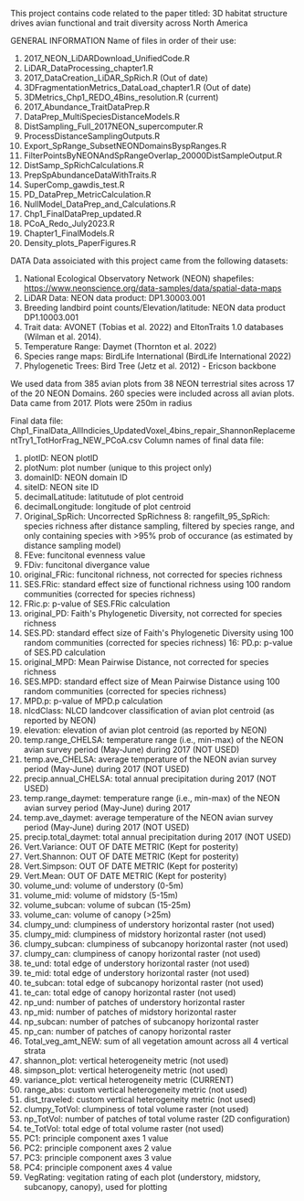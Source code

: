 This project contains code related to the paper titled: 3D habitat structure drives avian functional and trait diversity across North America

GENERAL INFORMATION
Name of files in order of their use:
1. 2017_NEON_LiDARDownload_UnifiedCode.R
2. LiDAR_DataProcessing_chapter1.R
3. 2017_DataCreation_LiDAR_SpRich.R (Out of date)
4. 3DFragmentationMetrics_DataLoad_chapter1.R (Out of date)
5. 3DMetrics_Chp1_REDO_4Bins_resolution.R (current)
6. 2017_Abundance_TraitDataPrep.R
7. DataPrep_MultiSpeciesDistanceModels.R
8. DistSampling_Full_2017NEON_supercomputer.R
9. ProcessDistanceSamplingOutputs.R
10. Export_SpRange_SubsetNEONDomainsByspRanges.R
11. FilterPointsByNEONAndSpRangeOverlap_20000DistSampleOutput.R
12. DistSamp_SpRichCalculations.R
13. PrepSpAbundanceDataWithTraits.R
14. SuperComp_gawdis_test.R
15. PD_DataPrep_MetricCalculation.R
16. NullModel_DataPrep_and_Calculations.R
17. Chp1_FinalDataPrep_updated.R
18. PCoA_Redo_July2023.R
19. Chapter1_FinalModels.R
20. Density_plots_PaperFigures.R

DATA
Data assoiciated with this project came from the following datasets:
1. National Ecological Observatory Network (NEON) shapefiles: https://www.neonscience.org/data-samples/data/spatial-data-maps 
2. LiDAR Data: NEON data product: DP1.30003.001
3. Breeding landbird point counts/Elevation/latitude: NEON data product DP1.10003.001
4. Trait data: AVONET (Tobias et al. 2022) and EltonTraits 1.0 databases (Wilman et al. 2014).
5. Temperature Range: Daymet (Thornton et al. 2022)
6. Species range maps: BirdLife International (BirdLife International 2022)
7. Phylogenetic Trees: Bird Tree (Jetz et al. 2012) - Ericson backbone

We used data from 385 avian plots from 38 NEON terrestrial sites across 17 of the 20 NEON Domains. 260 species were included across all avian plots. Data came from 2017. Plots were 250m in radius

Final data file: Chp1_FinalData_AllIndicies_UpdatedVoxel_4bins_repair_ShannonReplacementTry1_TotHorFrag_NEW_PCoA.csv
Column names of final data file:
1. plotID: NEON plotID
2. plotNum: plot number (unique to this project only)
3. domainID: NEON domain ID
4. siteID: NEON site ID
5. decimalLatitude: latitutude of plot centroid 
6. decimalLongitude: longitude of plot centroid 
7. Original_SpRich: Uncorrected SpRichness
8: rangefilt_95_SpRich: species richness after distance sampling, filtered by species range, and only containing species with >95% prob of occurance (as estimated by distance sampling model)
9. FEve: funcitonal evenness value
10. FDiv: funcitonal divergance value
11. original_FRic: funcitonal richness, not corrected for species richness
12. SES.FRic: standard effect size of functional richness using 100 random communities (corrected for species richness)
13. FRic.p: p-value of SES.FRic calculation 
14. original_PD: Faith's Phylogenetic Diversity, not corrected for species richness
15. SES.PD: standard effect size of Faith's Phylogenetic Diversity using 100 random communities (corrected for species richness)
16: PD.p: p-value of SES.PD calculation 
17. original_MPD: Mean Pairwise Distance, not corrected for species richness
18. SES.MPD: standard effect size of Mean Pairwise Distance using 100 random communities (corrected for species richness)
19. MPD.p: p-value of MPD.p calculation 
20. nlcdClass: NLCD landcover classification of avian plot centroid (as reported by NEON)
21. elevation: elevation of avian plot centroid (as reported by NEON)
22. temp.range_CHELSA: temperature range (i.e., min-max) of the NEON avian survey period (May-June) during 2017 (NOT USED)
23. temp.ave_CHELSA: average temperature of the NEON avian survey period (May-June) during 2017 (NOT USED)
24. precip.annual_CHELSA: total annual precipitation during 2017 (NOT USED)
25. temp.range_daymet: temperature range (i.e., min-max) of the NEON avian survey period (May-June) during 2017
26. temp.ave_daymet: average temperature of the NEON avian survey period (May-June) during 2017 (NOT USED)
27. precip.total_daymet: total annual precipitation during 2017 (NOT USED)
28. Vert.Variance: OUT OF DATE METRIC (Kept for posterity)
29. Vert.Shannon: OUT OF DATE METRIC (Kept for posterity)
30. Vert.Simpson: OUT OF DATE METRIC (Kept for posterity)
31. Vert.Mean: OUT OF DATE METRIC (Kept for posterity)
32. volume_und: volume of understory (0-5m)
33. volume_mid: volume of midstory (5-15m)
34. volume_subcan: volume of subcan (15-25m)
35. volume_can: volume of canopy (>25m)
36. clumpy_und: clumpiness of understory horizontal raster (not used)
37. clumpy_mid:  clumpiness of midstory horizontal raster (not used)
38. clumpy_subcan:  clumpiness of subcanopy horizontal raster (not used)
39. clumpy_can:  clumpiness of canopy horizontal raster (not used)
40. te_und:  total edge of understory horizontal raster (not used)
41. te_mid:  total edge of understory horizontal raster (not used)
42. te_subcan:  total edge of subcanopy horizontal raster (not used)
43. te_can:  total edge of canopy horizontal raster (not used)
44. np_und:  number of patches of understory horizontal raster
45. np_mid:  number of patches of midstory horizontal raster
46. np_subcan: number of patches of subcanopy horizontal raster
47. np_can: number of patches of canopy horizontal raster
48. Total_veg_amt_NEW: sum of all vegetation amount across all 4 vertical strata
49. shannon_plot: vertical heterogeneity metric (not used)
50. simpson_plot: vertical heterogeneity metric (not used)
51. variance_plot: vertical heterogeneity metric (CURRENT)
52. range_abs: custom vertical heterogeneity metric (not used)
53. dist_traveled: custom vertical heterogeneity metric (not used)
54. clumpy_TotVol: clumpiness of total volume raster (not used)
55. np_TotVol: number of patches of total volume raster (2D configuration)
56. te_TotVol: total edge of total volume raster (not used)
57. PC1: principle component axes 1 value
58. PC2: principle component axes 2 value
59. PC3: principle component axes 3 value
60. PC4: principle component axes 4 value
61. VegRating: vegitation rating of each plot (understory, midstory, subcanopy, canopy), used for plotting



